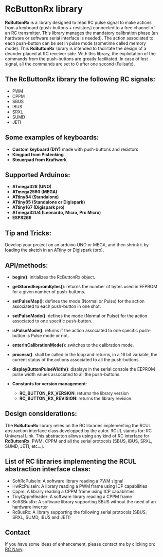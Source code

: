 RcButtonRx library
==================

**RcButtonRx** is a library designed to read RC pulse signal to make actions from a keyboard (push-buttons + resistors) connected to a free channel of an RC transmitter. This library manages the mandatory calibration phase (an hardware or software serial interface is needed). The action associated to each push-button can be set in pulse mode (sometime called memory mode). This **RcButtonRx** library is intended to facilitate the design of a decoder placed at RC receiver side. With this library, the exploitation of the commands from the push-buttons are greatly facilitated. In case of lost signal, all the commands are set to 0 after one second (Failsafe).

The **RcButtonRx** library the following RC signals:
---------------------------------------------------
* PWM
* CPPM
* SBUS
* IBUS
* SRXL
* SUMD
* JETI

Some examples of keyboards:
-------------------------
* **Custom keyboard (DIY)** made with push-buttons and resistors
* **Kingpad from Pistenking**
* **Steuerpad from Kraftwerk**

Supported Arduinos:
------------------
* **ATmega328 (UNO)**
* **ATmega2560 (MEGA)**
* **ATtiny84 (Standalone)**
* **ATtiny85 (Standalone or Digispark)**
* **ATtiny167 (Digispark pro)**
* **ATmega32U4 (Leonardo, Micro, Pro Micro)**
* **ESP8266**

Tip and Tricks:
--------------
Develop your project on an arduino UNO or MEGA, and then shrink it by loading the sketch in an ATtiny or Digispark (pro).


API/methods:
-----------
* **begin()**: initializes the RcButtonRx object.

* **getStoredEepromBytes()**: returns the number of bytes used in EEPROM for a given number of push-buttons.

* **setPulseMap()**: defines the mode (Normal or Pulse) for the action associated to each push-button in one shot.

* **setPulseMode()**: defines the mode (Normal or Pulse) for the action associated to one specific push-button.

* **isPulseMode()**: returns if the action associated to one specific push-button is Pulse mode or not.

* **enterInCalibrationMode()**: switches to the calibration mode.

* **process()**: shall be called in the loop and returns, in a 16 bit variable, the current status of the actions associated to all the push-buttons.

* **displayButtonPulseWidth()**: displays in the serial console the EEPROM pulse width values associated to all the push-buttons.

* **Constants for version management**:
	* **RC_BUTTON_RX_VERSION**: returns the library version
	* **RC_BUTTON_RX_REVISION**: returns the library revision

Design considerations:
---------------------
The **RcButtonRx** library relies on the RC libraries implementing the RCUL abstraction interface class developped by the autor. RCUL stands for: RC Universal Link. This abstracton allows using any kind of RC interface for **RcButtonRx**: PWM, CPPM and all the serial protocols (SBUS, IBUS, SRXL, SUMD, JETI, etc...).

List of RC libraries implementing the RCUL abstraction interface class:
-----------
* SoftRcPulseIn: A software library reading a PWM signal
* HwRcPulseIn: A library reading a PWM frame using ICP capabilities
* Cppm: A library reading a CPPM frame using ICP capabilities
* TinyCppmReader: A software library reading a CPPM frame
* SoftSBusRx: A software library supporting SBUS without the need of an hardware inverter
* RcBusRx: A library supporting the following serial protocols (SBUS, SRXL, SUMD, IBUS and JETI)

Contact
-------

If you have some ideas of enhancement, please contact me by clicking on: [RC Navy](http://p.loussouarn.free.fr/contact.html).

